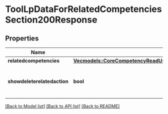 # ToolLpDataForRelatedCompetenciesSection200Response

## Properties

Name | Type | Description | Notes
------------ | ------------- | ------------- | -------------
**relatedcompetencies** | [**Vec<models::CoreCompetencyReadUserEvidence200ResponseCompetenciesInner>**](core_competency_read_user_evidence_200_response_competencies_inner.md) |  | 
**showdeleterelatedaction** | **bool** | Whether to show the delete relation link or not | [default to null]

[[Back to Model list]](../README.md#documentation-for-models) [[Back to API list]](../README.md#documentation-for-api-endpoints) [[Back to README]](../README.md)


